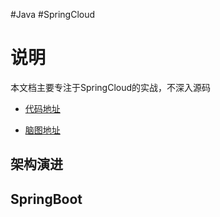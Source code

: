#Java #SpringCloud
# 说明

本文档主要专注于SpringCloud的实战，不深入源码

- [代码地址](https://github.com/HoShum/SpringCloudLearn)

- [脑图地址](https://www.processon.com/view/link/6640284385f0f43f534fdf4a?cid=663faea460678e43832ba8de)



## 架构演进



## SpringBoot



